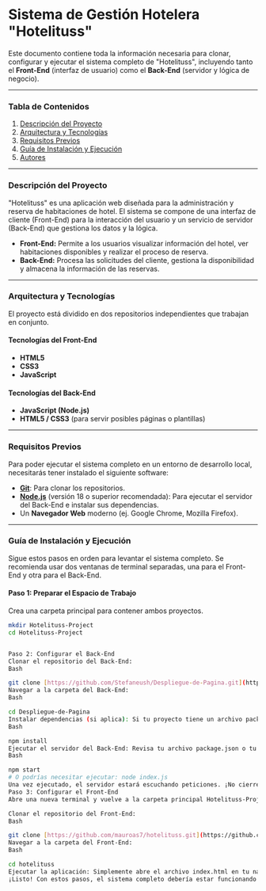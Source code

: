 # Sistema de Gestión Hotelera "Hotelituss"

Este documento contiene toda la información necesaria para clonar, configurar y ejecutar el sistema completo de "Hotelituss", incluyendo tanto el **Front-End** (interfaz de usuario) como el **Back-End** (servidor y lógica de negocio).

---

### Tabla de Contenidos
1.  [Descripción del Proyecto](#descripción-del-proyecto)
2.  [Arquitectura y Tecnologías](#arquitectura-y-tecnologías)
3.  [Requisitos Previos](#requisitos-previos)
4.  [Guía de Instalación y Ejecución](#guía-de-instalación-y-ejecución)
5.  [Autores](#autores)

---

### Descripción del Proyecto
"Hotelituss" es una aplicación web diseñada para la administración y reserva de habitaciones de hotel. El sistema se compone de una interfaz de cliente (Front-End) para la interacción del usuario y un servicio de servidor (Back-End) que gestiona los datos y la lógica.

* **Front-End:** Permite a los usuarios visualizar información del hotel, ver habitaciones disponibles y realizar el proceso de reserva.
* **Back-End:** Procesa las solicitudes del cliente, gestiona la disponibilidad y almacena la información de las reservas.

---

### Arquitectura y Tecnologías
El proyecto está dividido en dos repositorios independientes que trabajan en conjunto.

#### **Tecnologías del Front-End**
* **HTML5**
* **CSS3**
* **JavaScript**

#### **Tecnologías del Back-End**
* **JavaScript (Node.js)**
* **HTML5 / CSS3** (para servir posibles páginas o plantillas)

---

### Requisitos Previos
Para poder ejecutar el sistema completo en un entorno de desarrollo local, necesitarás tener instalado el siguiente software:

* [**Git**](https://git-scm.com/): Para clonar los repositorios.
* [**Node.js**](https://nodejs.org/) (versión 18 o superior recomendada): Para ejecutar el servidor del Back-End e instalar sus dependencias.
* Un **Navegador Web** moderno (ej. Google Chrome, Mozilla Firefox).

---

### Guía de Instalación y Ejecución
Sigue estos pasos en orden para levantar el sistema completo. Se recomienda usar dos ventanas de terminal separadas, una para el Front-End y otra para el Back-End.

#### **Paso 1: Preparar el Espacio de Trabajo**
Crea una carpeta principal para contener ambos proyectos.
```bash
mkdir Hotelituss-Project
cd Hotelituss-Project


Paso 2: Configurar el Back-End
Clonar el repositorio del Back-End:
Bash

git clone [https://github.com/Stefaneush/Despliegue-de-Pagina.git](https://github.com/Stefaneush/Despliegue-de-Pagina.git)
Navegar a la carpeta del Back-End:
Bash

cd Despliegue-de-Pagina
Instalar dependencias (si aplica): Si tu proyecto tiene un archivo package.json, ejecuta este comando. De lo contrario, puedes omitir este paso.
Bash

npm install
Ejecutar el servidor del Back-End: Revisa tu archivo package.json o tu archivo principal (ej. server.js, index.js) para el comando correcto.
Bash

npm start
# O podrías necesitar ejecutar: node index.js
Una vez ejecutado, el servidor estará escuchando peticiones. ¡No cierres esta terminal!
Paso 3: Configurar el Front-End
Abre una nueva terminal y vuelve a la carpeta principal Hotelituss-Project.

Clonar el repositorio del Front-End:
Bash

git clone [https://github.com/mauroas7/hotelituss.git](https://github.com/mauroas7/hotelituss.git)
Navegar a la carpeta del Front-End:
Bash

cd hotelituss
Ejecutar la aplicación: Simplemente abre el archivo index.html en tu navegador web. La interfaz de usuario debería cargarse y ser capaz de comunicarse con el Back-End que dejaste corriendo en la otra terminal.
¡Listo! Con estos pasos, el sistema completo debería estar funcionando en tu máquina local.

